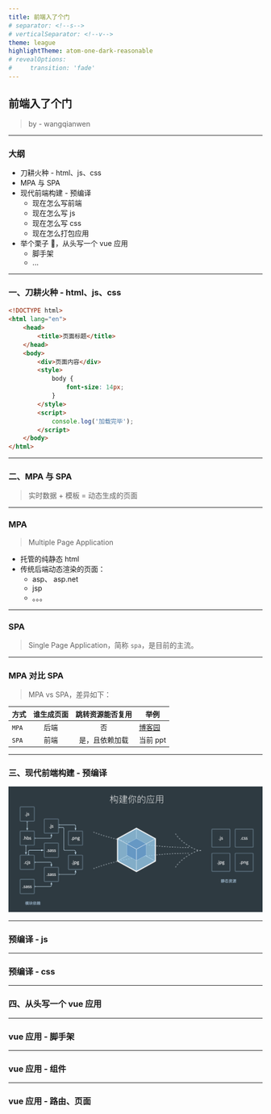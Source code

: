 ```yaml
---
title: 前端入了个门
# separator: <!--s-->
# verticalSeparator: <!--v-->
theme: league
highlightTheme: atom-one-dark-reasonable
# revealOptions:
#     transition: 'fade'
---
```


## 前端入了个门

> by - wangqianwen

---

### 大纲

-   刀耕火种 - html、js、css
-   MPA 与 SPA
-   现代前端构建 - 预编译
    -   现在怎么写前端
    -   现在怎么写 js
    -   现在怎么写 css
    -   现在怎么打包应用
-   举个栗子 🌰，从头写一个 vue 应用
    -   脚手架
    -   ...

---

### 一、刀耕火种 - html、js、css

```html
<!DOCTYPE html>
<html lang="en">
    <head>
        <title>页面标题</title>
    </head>
    <body>
        <div>页面内容</div>
        <style>
            body {
                font-size: 14px;
            }
        </style>
        <script>
            console.log('加载完毕');
        </script>
    </body>
</html>
```

<!--
html、js、css等都是静态文件，托管在 webserver，开发人员写的代码跟实际部署的是完全相同的。
但随着前端技术的发展，以及对体验性要求的提高，已经不能再满足业务需求。于是逐步发展出以下两种模式。
-->

---

### 二、MPA 与 SPA

> 实时数据 + 模板 = 动态生成的页面

---

### MPA

> Multiple Page Application

-   托管的纯静态 html
-   传统后端动态渲染的页面：
    -   asp、 asp.net
    -   jsp
    -   。。。

<!--
因为对数据的实时性要求，
用户在访问不同的url时，后端动态生成、输出对应的页面。
-->

---

### SPA

> Single Page Application，简称 `spa`，是目前的主流。

<!--
因为生成页面有服务器损耗，而且多个页面如果引用相同资源，也会造成重复下载，浪费带宽。

所以一种新的技术应运而生。SPA 即单页面应用，它拥有类似app的使用体验，最直观的感觉就是，页面不再刷新。
-->

---

### MPA 对比 SPA

> MPA vs SPA，差异如下：

| 方式  | 谁生成页面 | 跳转资源能否复用 | 举例                                                          |
| :---- | :--------: | :--------------: | ------------------------------------------------------------- |
| `MPA` |    后端    |        否        | <a target="_blank" href="https://www.cnblogs.com/">博客园</a> |
| `SPA` |    前端    |  是，且依赖加载  | 当前 ppt                                                      |

<!--
这样，资源的消耗就放到了前端，减轻了服务端压力。
同时同一种资源只会加载一次，配合依赖加载，可以让用户更快的看到页面，操作更流畅。
-->

<!--
依赖加载：
用到的时候才去加载相关资源。比如打开一个新页面时，才去加载这个页面所有的js、css、图片等。
避免首屏内容太多阻塞带宽。
-->

---

### 三、现代前端构建 - 预编译

![](./assets/goujianyingyong.png)

---

### 预编译 - js

---

### 预编译 - css

---

### 四、从头写一个 vue 应用

<!--
参考：https://v2.cn.vuejs.org/v2/guide/ 自行扩展
-->

---

### vue 应用 - 脚手架

---

### vue 应用 - 组件

---

### vue 应用 - 路由、页面
